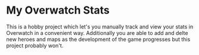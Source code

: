 # My Overwatch Stats

This is a hobby project which let's you manually track and view your stats in Overwatch in a convenient way. Additionally you are able to add and delte new heroes and maps as the development of the game progresses but this project probably won't.

